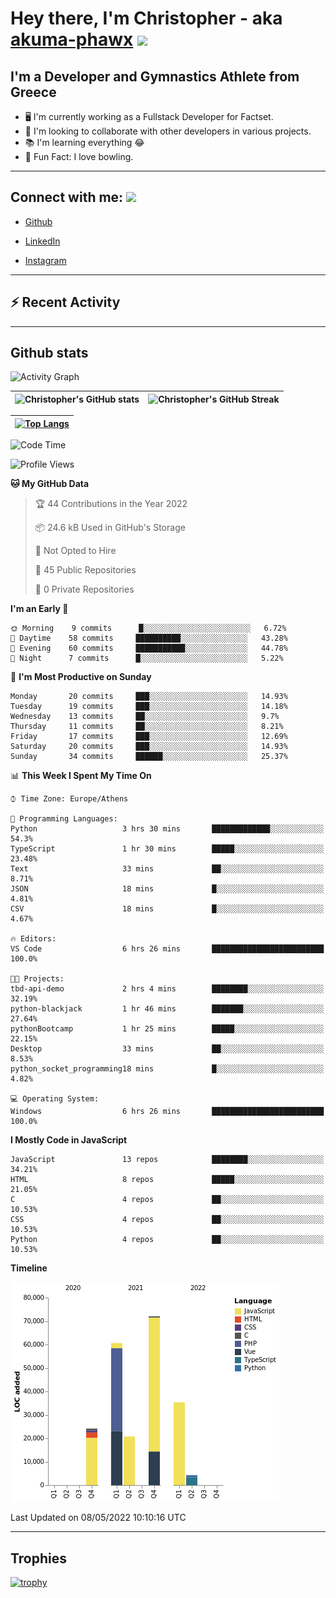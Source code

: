 # Hey there, I'm Christopher - aka [akuma-phawx](https://github.com/akuma-phawx) <img src = "https://raw.githubusercontent.com/MartinHeinz/MartinHeinz/master/wave.gif" width = 50px>

## I'm a Developer and Gymnastics Athlete from Greece

- 🖥️ I'm currently working as a Fullstack Developer for Factset.
- 🤲 I'm looking to collaborate with other developers in various projects.
- 📚 I'm learning everything 😂
- 🎳 Fun Fact: I love bowling.

---

## Connect with me: <img src='https://raw.githubusercontent.com/ShahriarShafin/ShahriarShafin/main/Assets/handshake.gif' width="100px">

- [Github](https://github.com/akuma-phawx)

- [LinkedIn](https://www.linkedin.com/in/christopher-vradis-3b9a68151/)

- [Instagram](https://www.instagram.com/chris.vrd_sw/)

---

## ⚡ Recent Activity

<!--START_SECTION:activity-->
<!--END_SECTION:activity-->

---

## Github stats

![Activity Graph](https://activity-graph.herokuapp.com/graph?username=akuma-phawx&theme=dracula)

| ![Christopher's GitHub stats](https://github-readme-stats.vercel.app/api?username=akuma-phawx&show_icons=true&theme=dracula) | ![Christopher's GitHub Streak](https://github-readme-streak-stats.herokuapp.com/?user=akuma-phawx&theme=dracula) |
| ---------------------------------------------------------------------------------------------------------------------------- | ---------------------------------------------------------------------------------------------------------------- |

| [![Top Langs](https://github-readme-stats.vercel.app/api/top-langs/?username=akuma-phawx&show_icons=true&theme=radical)](https://github.com/akuma-phawx/github-readme-stats) |
| ---------------------------------------------------------------------------------------------------------------------------------------------------------------------------- |

<!--START_SECTION:waka-->
![Code Time](http://img.shields.io/badge/Code%20Time-58%20hrs%2014%20mins-blue)

![Profile Views](http://img.shields.io/badge/Profile%20Views-2-blue)

**🐱 My GitHub Data** 

> 🏆 44 Contributions in the Year 2022
 > 
> 📦 24.6 kB Used in GitHub's Storage 
 > 
> 🚫 Not Opted to Hire
 > 
> 📜 45 Public Repositories 
 > 
> 🔑 0 Private Repositories  
 > 
**I'm an Early 🐤** 

```text
🌞 Morning    9 commits      █░░░░░░░░░░░░░░░░░░░░░░░░   6.72% 
🌆 Daytime    58 commits     ██████████░░░░░░░░░░░░░░░   43.28% 
🌃 Evening    60 commits     ███████████░░░░░░░░░░░░░░   44.78% 
🌙 Night      7 commits      █░░░░░░░░░░░░░░░░░░░░░░░░   5.22%

```
📅 **I'm Most Productive on Sunday** 

```text
Monday       20 commits     ███░░░░░░░░░░░░░░░░░░░░░░   14.93% 
Tuesday      19 commits     ███░░░░░░░░░░░░░░░░░░░░░░   14.18% 
Wednesday    13 commits     ██░░░░░░░░░░░░░░░░░░░░░░░   9.7% 
Thursday     11 commits     ██░░░░░░░░░░░░░░░░░░░░░░░   8.21% 
Friday       17 commits     ███░░░░░░░░░░░░░░░░░░░░░░   12.69% 
Saturday     20 commits     ███░░░░░░░░░░░░░░░░░░░░░░   14.93% 
Sunday       34 commits     ██████░░░░░░░░░░░░░░░░░░░   25.37%

```


📊 **This Week I Spent My Time On** 

```text
⌚︎ Time Zone: Europe/Athens

💬 Programming Languages: 
Python                   3 hrs 30 mins       █████████████░░░░░░░░░░░░   54.3% 
TypeScript               1 hr 30 mins        █████░░░░░░░░░░░░░░░░░░░░   23.48% 
Text                     33 mins             ██░░░░░░░░░░░░░░░░░░░░░░░   8.71% 
JSON                     18 mins             █░░░░░░░░░░░░░░░░░░░░░░░░   4.81% 
CSV                      18 mins             █░░░░░░░░░░░░░░░░░░░░░░░░   4.67%

🔥 Editors: 
VS Code                  6 hrs 26 mins       █████████████████████████   100.0%

🐱‍💻 Projects: 
tbd-api-demo             2 hrs 4 mins        ████████░░░░░░░░░░░░░░░░░   32.19% 
python-blackjack         1 hr 46 mins        ███████░░░░░░░░░░░░░░░░░░   27.64% 
pythonBootcamp           1 hr 25 mins        █████░░░░░░░░░░░░░░░░░░░░   22.15% 
Desktop                  33 mins             ██░░░░░░░░░░░░░░░░░░░░░░░   8.53% 
python_socket_programming18 mins             █░░░░░░░░░░░░░░░░░░░░░░░░   4.82%

💻 Operating System: 
Windows                  6 hrs 26 mins       █████████████████████████   100.0%

```

**I Mostly Code in JavaScript** 

```text
JavaScript               13 repos            ████████░░░░░░░░░░░░░░░░░   34.21% 
HTML                     8 repos             █████░░░░░░░░░░░░░░░░░░░░   21.05% 
C                        4 repos             ██░░░░░░░░░░░░░░░░░░░░░░░   10.53% 
CSS                      4 repos             ██░░░░░░░░░░░░░░░░░░░░░░░   10.53% 
Python                   4 repos             ██░░░░░░░░░░░░░░░░░░░░░░░   10.53%

```


**Timeline**

![Chart not found](https://raw.githubusercontent.com/akuma-phawx/akuma-phawx/main/charts/bar_graph.png) 


 Last Updated on 08/05/2022 10:10:16 UTC
<!--END_SECTION:waka-->

---

## Trophies

[![trophy](https://github-profile-trophy.vercel.app/?username=akuma-phawx&theme=onedark)](https://github.com/ryo-ma/github-profile-trophy)
